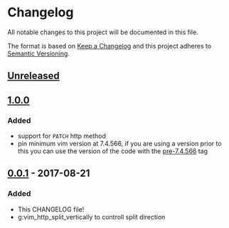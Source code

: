 # Changelog
All notable changes to this project will be documented in this file.

The format is based on [Keep a Changelog](http://keepachangelog.com/en/1.0.0/)
and this project adheres to [Semantic Versioning](http://semver.org/spec/v2.0.0.html).

## [Unreleased]

## [1.0.0]
### Added
- support for `PATCH` http method
- pin minimum vim version at 7.4.566, if you are using a version prior to
  this you can use the version of the code with the
  [pre-7.4.566](https://github.com/nicwest/vim-http/tree/pre-7.4.566) tag

## [0.0.1] - 2017-08-21
### Added
- This CHANGELOG file!
- g:vim_http_split_vertically to controll split direction


[Unreleased]: https://github.com/nicwest/vim-http/compare/1.0.0...HEAD
[1.0.0]: https://github.com/nicwest/vim-http/compare/0.0.1...1.0.0
[0.0.1]: https://github.com/nicwest/vim-http/compare/TAIL...0.0.1
